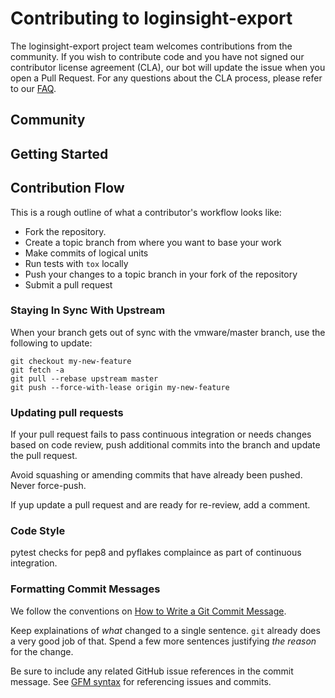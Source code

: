 

# Contributing to loginsight-export

The loginsight-export project team welcomes contributions from the community. If you wish to contribute code and you have not
signed our contributor license agreement (CLA), our bot will update the issue when you open a Pull Request. For any
questions about the CLA process, please refer to our [FAQ](https://cla.vmware.com/faq).

## Community

## Getting Started

## Contribution Flow

This is a rough outline of what a contributor's workflow looks like:

- Fork the repository.
- Create a topic branch from where you want to base your work
- Make commits of logical units
- Run tests with `tox` locally
- Push your changes to a topic branch in your fork of the repository
- Submit a pull request


### Staying In Sync With Upstream

When your branch gets out of sync with the vmware/master branch, use the following to update:

``` shell
git checkout my-new-feature
git fetch -a
git pull --rebase upstream master
git push --force-with-lease origin my-new-feature
```

### Updating pull requests

If your pull request fails to pass continuous integration or needs changes based on code review,
push additional commits into the branch and update the pull request.

Avoid squashing or amending commits that have already been pushed. Never force-push.

If yup update a pull request and are ready for re-review, add a comment.

### Code Style

pytest checks for pep8 and pyflakes complaince as part of continuous integration.

### Formatting Commit Messages

We follow the conventions on [How to Write a Git Commit Message](http://chris.beams.io/posts/git-commit/).

Keep explainations of _what_ changed to a single sentence. `git` already does a very good job of that. Spend a few more sentences justifying _the reason_ for the change.

Be sure to include any related GitHub issue references in the commit message.  See
[GFM syntax](https://guides.github.com/features/mastering-markdown/#GitHub-flavored-markdown) for referencing issues
and commits.

